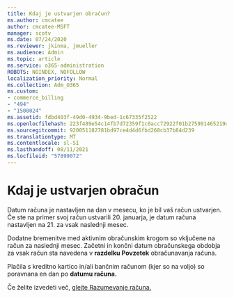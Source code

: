 ```yaml
---
title: Kdaj je ustvarjen obračun?
ms.author: cmcatee
author: cmcatee-MSFT
manager: scotv
ms.date: 07/24/2020
ms.reviewer: jkinma, jmueller
ms.audience: Admin
ms.topic: article
ms.service: o365-administration
ROBOTS: NOINDEX, NOFOLLOW
localization_priority: Normal
ms.collection: Adm_O365
ms.custom:
- commerce_billing
- "494"
- "1500024"
ms.assetid: fdbd403f-49d0-4934-9bed-1c67335f2522
ms.openlocfilehash: 223f489e54c14fb7d72359f1c0acc72922f01b275991465219d52f592267d4ed
ms.sourcegitcommit: 920051182781bd97ce4d4d6fbd268cb37b84d239
ms.translationtype: MT
ms.contentlocale: sl-SI
ms.lasthandoff: 08/11/2021
ms.locfileid: "57899072"
---
```

# <a name="when-is-the-billing-statement-generated"></a>Kdaj je ustvarjen obračun

Datum računa je nastavljen na dan v mesecu, ko je bil vaš račun ustvarjen. Če ste na primer svoj račun ustvarili 20. januarja, je datum računa nastavljen na 21. za vsak naslednji mesec.

Dodatne bremenitve med aktivnim obračunskim krogom so vključene na račun za naslednji mesec. Začetni in končni datum obračunskega obdobja za vsak račun sta navedena v **razdelku Povzetek** obračunavanja računa.

Plačila s kreditno kartico in/ali bančnim računom (kjer so na voljo) so poravnana en dan po **datumu računa.**
  
Če želite izvedeti več, [glejte Razumevanje računa.](https://docs.microsoft.com/microsoft-365/commerce/billing-and-payments/understand-your-invoice2)